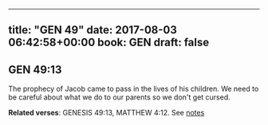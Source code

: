 
---
title: "GEN 49"
date: 2017-08-03 06:42:58+00:00
book: GEN
draft: false
---

## GEN 49:13

The prophecy of Jacob came to pass in the lives of his children. We need to be careful about what we do to our parents so we don't get cursed.

**Related verses**: GENESIS 49:13, MATTHEW 4:12. See [notes](https://my.bible.com/notes/2693469445619965996)

